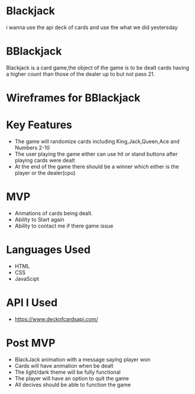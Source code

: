 # Blackjack
 i wanna use the api deck of cards and use the what we did yestersday
 
 # BBlackjack 
Blackjack is a card game,the object of the game is to be dealt cards having a higher count than those of the dealer up to but not pass 21.

# Wireframes for BBlackjack

# Key Features
* The game will randomize cards including King,Jack,Queen,Ace and Numbers 2-10
* The user playing the game either can use hit or stand buttons after playing
cards were dealt
* At the end of the game there should be a winner which either is the player or the dealer(cpu)
# MVP
* Anmations of cards being dealt.
 * Ability to Start again
 * Ability to contact me if there game issue 
# Languages Used
* HTML
* CSS
* JavaScipt
# API I Used
* https://www.deckofcardsapi.com/
# Post MVP
* BlackJack animation with a message saying player won
* Cards will have animation when be dealt
* The light/dark theme will be fully functional
* The player will have an option to quit the game
* All decives should be able to function the game
